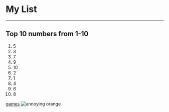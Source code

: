 # My List
---

## Top 10 numbers from 1-10

1. 5
2. 3
3. 7
4. 9
5. 10
6. 2
7. 1
8. 4
9. 6
10. 8

[games](https://www.coolmathgames.com/)
![annoying orange](https://www.google.com/url?sa=i&url=https%3A%2F%2Fannoyingorangefanon.fandom.com%2Fwiki%2FOrange&psig=AOvVaw30Tj56wotLwtdYrlkOmUm8&ust=1724882695508000&source=images&cd=vfe&opi=89978449&ved=0CBQQjRxqFwoTCNC1ifWWlogDFQAAAAAdAAAAABAE)
